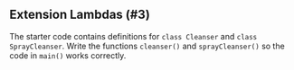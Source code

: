 ## Extension Lambdas (#3)

The starter code contains definitions for `class Cleanser` and `class
SprayCleanser`. Write the functions `cleanser()` and `sprayCleanser()` so the
code in `main()` works correctly.